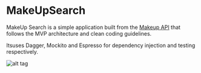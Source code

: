 # MakeUpSearch

MakeUp Search is a simple application built from the [Makeup API](http://makeup-api.herokuapp.com/) that follows the MVP architecture and clean coding guidelines.

Itsuses Dagger, Mockito and Espresso for dependency injection and testing respectively.

![alt tag](https://github.com/moyheen/MakeUpSearch/blob/master/app/src/main/res/drawable/product_screenshot.png)
